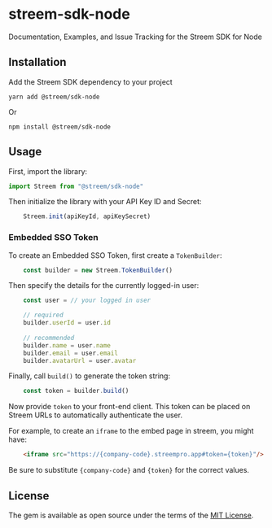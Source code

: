 # streem-sdk-node

Documentation, Examples, and Issue Tracking for the Streem SDK for Node


## Installation

Add the Streem SDK dependency to your project

```
yarn add @streem/sdk-node
```

Or

```
npm install @streem/sdk-node
```

## Usage

First, import the library:

```typescript
import Streem from "@streem/sdk-node"
```

Then initialize the library with your API Key ID and Secret:

```typescript
    Streem.init(apiKeyId, apiKeySecret)
```

### Embedded SSO Token

To create an Embedded SSO Token, first create a `TokenBuilder`:

```typescript
    const builder = new Streem.TokenBuilder()
```

Then specify the details for the currently logged-in user:
```typescript
    const user = // your logged in user

    // required
    builder.userId = user.id
    
    // recommended
    builder.name = user.name
    builder.email = user.email
    builder.avatarUrl = user.avatar
```

Finally, call `build()` to generate the token string:
```typescript
    const token = builder.build()
```

Now provide `token` to your front-end client.  This token can be placed on Streem URLs to automatically authenticate the user.

For example, to create an `iframe` to the embed page in streem, you might have:

```html
    <iframe src="https://{company-code}.streempro.app#token={token}"/>
```

Be sure to substitute `{company-code}` and `{token}` for the correct values. 

## License

The gem is available as open source under the terms of the [MIT License](https://opensource.org/licenses/MIT).
